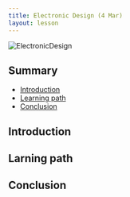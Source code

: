 ```yaml
---
title: Electronic Design (4 Mar)
layout: lesson
---
```


![ElectronicDesign](./.jpg)

## Summary

- [Introduction](#introduction)
- [Learning path](#learningpath)
- [Conclusion](#conclusion)

## Introduction

## Larning path

## Conclusion